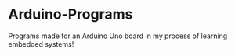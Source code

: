 # Arduino-Programs
Programs made for an Arduino Uno board in my process of learning embedded systems!
